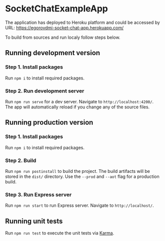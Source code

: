 # SocketChatExampleApp

The application has deployed to Heroku platform and could be accessed by URL:
https://egorovdmi-socket-chat-app.herokuapp.com/

To build from sources and run localy follow steps below.

## Running development version

### Step 1. Install packages
Run `npm i` to install required packages.

### Step 2. Run development server
Run `npm run serve` for a dev server. Navigate to `http://localhost:4200/`. The app will automatically reload if you change any of the source files.

## Running production version

### Step 1. Install packages
Run `npm i` to install required packages.

### Step 2. Build
Run `npm run postinstall` to build the project. The build artifacts will be stored in the `dist/` directory. Use the `--prod` and `--aot` flag for a production build.

### Step 3. Run Express server
Run `npm run start` to run Express server. Navigate to `http://localhost/`.

## Running unit tests

Run `npm run test` to execute the unit tests via [Karma](https://karma-runner.github.io).
